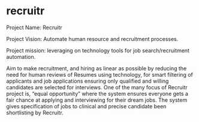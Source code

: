 # recruitr
Project Name: Recruitr

Project Vision: Automate human resource and recruitment processes.

Project mission: leveraging on technology tools for job search/recruitment automation.

Aim to make recruitment, and hiring as linear as possible by reducing the need for human reviews of Resumes using technology, for smart filtering of applicants and job applications ensuring only qualified and willing candidates are selected for interviews.
One of the many focus of Recruitr project is, “equal opportunity” where the system ensures everyone gets a fair chance at applying and interviewing for their dream jobs. The system gives specification of jobs to clinical and precise candidate been shortlisting by Recruitr. 
